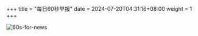 +++
title = "每日60秒早报"
date = 2024-07-20T04:31:16+08:00
weight = 1
+++

![60s-for-news](/img/zaobao/zaobao.png "由 ALAPI 提供支持")
